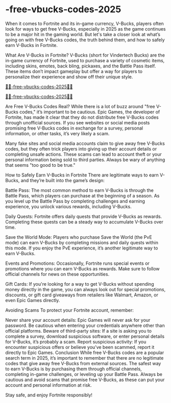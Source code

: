 # -free-vbucks-codes-2025


When it comes to Fortnite and its in-game currency, V-Bucks, players often look for ways to get free V-Bucks, especially in 2025 as the game continues to be a major hit in the gaming world. But let's take a closer look at what’s going on with free V-Bucks codes, the truth behind them, and how to safely earn V-Bucks in Fortnite.

What Are V-Bucks in Fortnite?
V-Bucks (short for Vindertech Bucks) are the in-game currency of Fortnite, used to purchase a variety of cosmetic items, including skins, emotes, back bling, pickaxes, and the Battle Pass itself. These items don’t impact gameplay but offer a way for players to personalize their experience and show off their unique style.


[📮📮-free-vbucks-codes-2025📮📮](https://trusted.xebecreward.com/x/)

[📮📮-free-vbucks-codes-2025📮📮](https://trusted.xebecreward.com/x/)


Are Free V-Bucks Codes Real?
While there is a lot of buzz around "free V-Bucks codes," it’s important to be cautious. Epic Games, the developer of Fortnite, has made it clear that they do not distribute free V-Bucks codes through unofficial sources. If you see websites or social media posts promising free V-Bucks codes in exchange for a survey, personal information, or other tasks, it’s very likely a scam.

Many fake sites and social media accounts claim to give away free V-Bucks codes, but they often trick players into giving up their account details or completing unsafe actions. These scams can lead to account theft or your personal information being sold to third parties. Always be wary of anything that seems "too good to be true."

How to Safely Earn V-Bucks in Fortnite
There are legitimate ways to earn V-Bucks, and they’re built into the game’s design:

Battle Pass: The most common method to earn V-Bucks is through the Battle Pass, which players can purchase at the beginning of a season. As you level up the Battle Pass by completing challenges and earning experience, you unlock various rewards, including V-Bucks.

Daily Quests: Fortnite offers daily quests that provide V-Bucks as rewards. Completing these quests can be a steady way to accumulate V-Bucks over time.

Save the World Mode: Players who purchase Save the World (the PvE mode) can earn V-Bucks by completing missions and daily quests within this mode. If you enjoy the PvE experience, it’s another legitimate way to earn V-Bucks.

Events and Promotions: Occasionally, Fortnite runs special events or promotions where you can earn V-Bucks as rewards. Make sure to follow official channels for news on these opportunities.

Gift Cards: If you're looking for a way to get V-Bucks without spending money directly in the game, you can always look out for special promotions, discounts, or gift card giveaways from retailers like Walmart, Amazon, or even Epic Games directly.

Avoiding Scams
To protect your Fortnite account, remember:

Never share your account details: Epic Games will never ask for your password. Be cautious when entering your credentials anywhere other than official platforms.
Beware of third-party sites: If a site is asking you to complete a survey, download suspicious software, or enter personal details for V-Bucks, it’s probably a scam.
Report suspicious activity: If you encounter suspicious offers or believe you’ve been scammed, report it directly to Epic Games.
Conclusion
While free V-Bucks codes are a popular search term in 2025, it’s important to remember that there are no legitimate codes that give away free V-Bucks from external sources. The safest way to earn V-Bucks is by purchasing them through official channels, completing in-game challenges, or leveling up your Battle Pass. Always be cautious and avoid scams that promise free V-Bucks, as these can put your account and personal information at risk.

Stay safe, and enjoy Fortnite responsibly!
